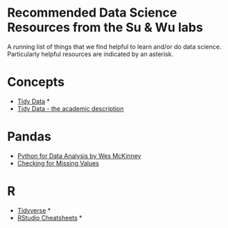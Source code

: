 # Recommended Data Science Resources from the Su & Wu labs
A running list of things that we find helpful to learn and/or do data science. Particularly helpful resources are indicated by an asterisk.

# Concepts
* [Tidy Data](https://r4ds.had.co.nz/tidy-data.html) *
* [Tidy Data - the academic description](https://vita.had.co.nz/papers/tidy-data.pdf)


# Pandas
* [Python for Data Analysis by Wes McKinney](https://wesmckinney.com/pages/book.html)
* [Checking for Missing Values](https://medium.com/@droste.benedikt)

# R
* [Tidyverse](https://www.tidyverse.org/) *
* [RStudio Cheatsheets](https://www.rstudio.com/resources/cheatsheets/) *
